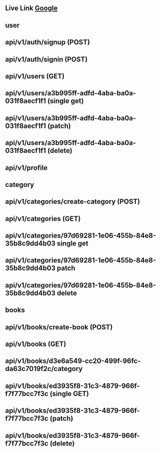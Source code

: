 

##  Live Link <a href="https://book-catalog-backend-six.vercel.app/" target="_blank">Google</a>

## user
## api/v1/auth/signup (POST)
## api/v1/auth/signin (POST)
## api/v1/users (GET)
## api/v1/users/a3b995ff-adfd-4aba-ba0a-031f8aecf1f1 (single get)
## api/v1/users/a3b995ff-adfd-4aba-ba0a-031f8aecf1f1  (patch)
## api/v1/users/a3b995ff-adfd-4aba-ba0a-031f8aecf1f1   (delete)
##  api/v1/profile

## category
## api/v1/categories/create-category (POST)
## api/v1/categories (GET)
## api/v1/categories/97d69281-1e06-455b-84e8-35b8c9dd4b03  single get
## api/v1/categories/97d69281-1e06-455b-84e8-35b8c9dd4b03  patch
## api/v1/categories/97d69281-1e06-455b-84e8-35b8c9dd4b03  delete

## books
## api/v1/books/create-book (POST)
## api/v1/books (GET)
## api/v1/books/d3e6a549-cc20-499f-96fc-da63c7019f2c/category
## api/v1/books/ed3935f8-31c3-4879-966f-f7f77bcc7f3c (single GET)
## api/v1/books/ed3935f8-31c3-4879-966f-f7f77bcc7f3c (patch)
## api/v1/books/ed3935f8-31c3-4879-966f-f7f77bcc7f3c (delete)

